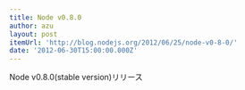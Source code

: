 ```yaml
---
title: Node v0.8.0
author: azu
layout: post
itemUrl: 'http://blog.nodejs.org/2012/06/25/node-v0-8-0/'
date: '2012-06-30T15:00:00.000Z'
---
```

Node v0.8.0(stable version)リリース
